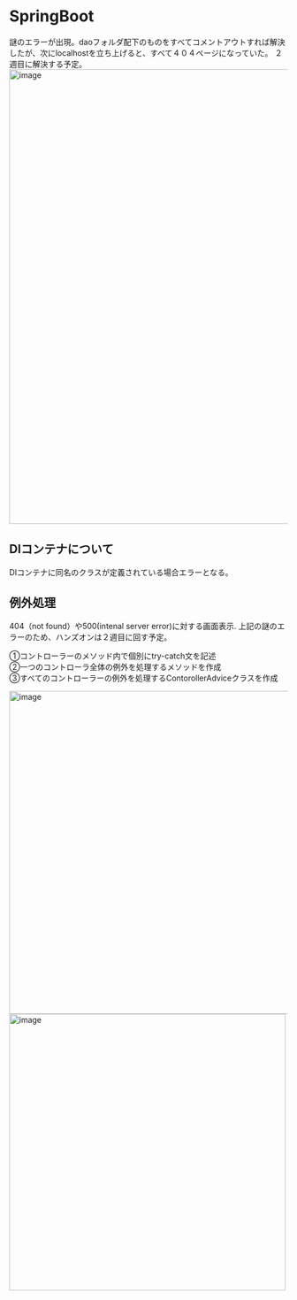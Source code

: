 # SpringBoot

謎のエラーが出現。daoフォルダ配下のものをすべてコメントアウトすれば解決したが、次にlocalhostを立ち上げると、すべて４０４ページになっていた。
２週目に解決する予定。
<img width="822" alt="image" src="https://user-images.githubusercontent.com/97214466/150457642-6ae90278-f93e-4087-9b64-472cecc98ab5.png">

## DIコンテナについて
DIコンテナに同名のクラスが定義されている場合エラーとなる。

## 例外処理
404（not found）や500(intenal server error)に対する画面表示.
上記の謎のエラーのため、ハンズオンは２週目に回す予定。

①コントローラーのメソッド内で個別にtry-catch文を記述  
②一つのコントローラ全体の例外を処理するメソッドを作成  
③すべてのコントローラーの例外を処理するContorollerAdviceクラスを作成  

<img width="584" alt="image" src="https://user-images.githubusercontent.com/97214466/150464703-1c3760aa-01e9-4252-b46d-3ca00406989a.png">

<img width="500" alt="image" src="https://user-images.githubusercontent.com/97214466/150464883-588cc3c7-5e95-4c98-8a38-172259c73c5c.png">


